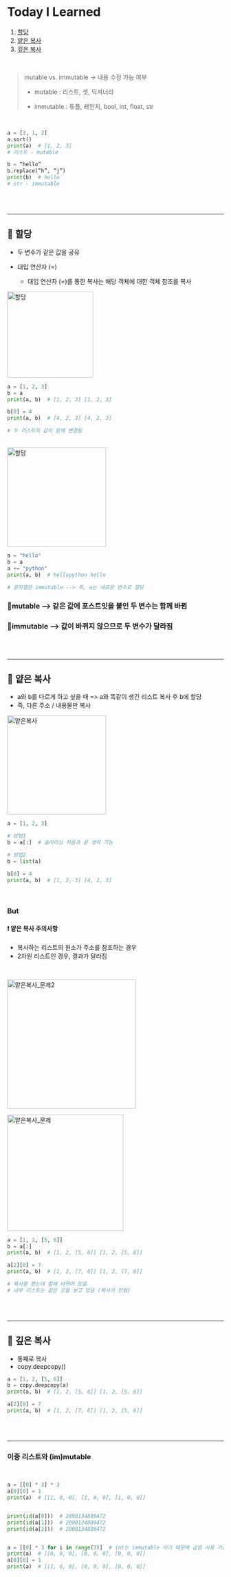 # Today I Learned
1. [할당](#-할당)
2. [얕은 복사](#-얕은-복사)
3. [깊은 복사](#-깊은-복사)

<br/>

> mutable vs. immutable  →  내용 수정 가능 여부
> 
> - mutable : 리스트, 셋, 딕셔너리
> 
> - immutable : 튜플, 레인지, bool, int, float, str

<br/>

``` python
a = [3, 1, 2]
a.sort()
print(a)  # [1, 2, 3]
# 리스트 - mutable

b = “hello”
b.replace(“h”, “j”)
print(b)  # hello
# str - immutable
``` 
<br/><br/>

--- 

## 📌 할당
- 두 변수가 같은 값을 공유

- 대입 연산자 (=)
  - 대입 연산자 (=)를 통한 복사는 해당 객체에 대한 객체 참조를 복사

<img width="200" src= https://i.esdrop.com/d/f/GQtKpTuAPv/HW1TpgR2WN.png alt="할당">

``` python
a = [1, 2, 3]
b = a
print(a, b)  # [1, 2, 3] [1, 2, 3]

b[0] = 4
print(a, b)  # [4, 2, 3] [4, 2, 3]

# 두 리스트의 값이 함께 변경됨
```
<br/>

<img width="230" src= https://i.esdrop.com/d/f/GQtKpTuAPv/NA9yc6MAOY.png alt="할당">

``` python
a = "hello"
b = a
a += "python"
print(a, b)  # hellopython hello

# 문자열은 immutable --> 즉, a는 새로운 변수로 할당
```
### 💛mutable --> 같은 값에 포스트잇을 붙인 두 변수는 함께 바뀜
### 💚immutable --> 값이 바뀌지 않으므로 두 변수가 달라짐


<br/><br/>

---

## 📌 얕은 복사
- a와 b를 다르게 하고 싶을 때 => a와 똑같이 생긴 리스트 복사 후 b에 할당
- 즉, 다른 주소 / 내용물만 복사

<img width="230" src= https://i.esdrop.com/d/f/GQtKpTuAPv/hTUEmGwpta.png
alt="얕은복사">

``` python
a = [1, 2, 3]

# 방법1 
b = a[:]  # 슬라이싱 처음과 끝 생략 가능

# 방법2
b = list(a)

b[0] = 4
print(a, b)  # [1, 2, 3] [4, 2, 3]
```
<br/>

### But 

#### ❗ 얕은 복사 주의사항
- 복사하는 리스트의 원소가 주소를 참조하는 경우
- 2차원 리스트인 경우, 결과가 달라짐
<br/>

<img width="300" src= https://i.esdrop.com/d/f/GQtKpTuAPv/BrcVSW81Dx.png
alt="얕은복사_문제2">

<img width="270" src= https://i.esdrop.com/d/f/GQtKpTuAPv/4I3mZtrm7q.png
alt="얕은복사_문제">


``` python
a = [1, 2, [5, 6]]
b = a[:]
print(a, b)  # [1, 2, [5, 6]] [1, 2, [5, 6]]

a[2][0] = 7
print(a, b)  # [1, 2, [7, 6]] [1, 2, [7, 6]]

# 복사를 했는데 함께 바뀌어 있음
# 내부 리스트는 같은 곳을 보고 있음 (복사가 안됨)
```




<br/><br/>

---

## 📌 깊은 복사
- 통째로 복사
- copy.deepcopy()

``` python
a = [1, 2, [5, 6]]
b = copy.deepcopy(a)
print(a, b)  # [1, 2, [5, 6]] [1, 2, [5, 6]]

a[2][0] = 7
print(a, b)  # [1, 2, [7, 6]] [1, 2, [5, 6]]
```
<br/><br/>

---

### 이중 리스트와 (im)mutable
<br/>

``` python
a = [[0] * 3] * 3
a[0][0] = 1
print(a)  # [[1, 0, 0], [1, 0, 0], [1, 0, 0]]


print(id(a[0]))  # 2090134809472
print(id(a[1]))  # 2090134809472
print(id(a[2]))  # 2090134809472


a = [[0] * 3 for i in range(3)]  # int는 immutable 이기 때문에 곱셈 사용 가능
print(a)  # [[0, 0, 0], [0, 0, 0], [0, 0, 0]]
a[0][0] = 1
print(a)  # [[1, 0, 0], [0, 0, 0], [0, 0, 0]]
```

